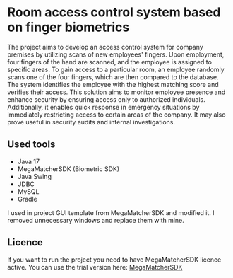 # Room access control system based on finger biometrics

The project aims to develop an access control system for company premises by utilizing scans of new employees' fingers. Upon employment, four fingers of the hand are scanned, and the employee is assigned to specific areas. To gain access to a particular room, an employee randomly scans one of the four fingers, which are then compared to the database. The system identifies the employee with the highest matching score and verifies their access. This solution aims to monitor employee presence and enhance security by ensuring access only to authorized individuals. Additionally, it enables quick response in emergency situations by immediately restricting access to certain areas of the company. It may also prove useful in security audits and internal investigations.

## Used tools

- Java 17
- MegaMatcherSDK (Biometric SDK)
- Java Swing
- JDBC
- MySQL
- Gradle

I used in project GUI template from MegaMatcherSDK and modified it.
I removed unnecessary windows and replace them with mine. 

## Licence

If you want to run the project you need to have MegaMatcherSDK licence active. You can use the trial version here: [MegaMatcherSDK](https://www.neurotechnology.com/download.html#megamatcher_verifinger_verilook_verieye_sdk_trial)
